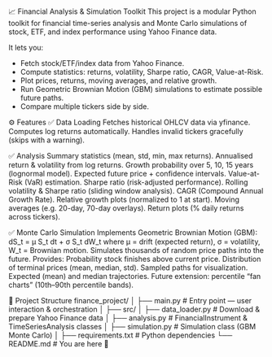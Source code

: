 📈 Financial Analysis & Simulation Toolkit
This project is a modular Python toolkit for financial time-series analysis and Monte Carlo simulations of stock, ETF, and index performance using Yahoo Finance data.

It lets you:
- Fetch stock/ETF/index data from Yahoo Finance.
- Compute statistics: returns, volatility, Sharpe ratio, CAGR, Value-at-Risk.
- Plot prices, returns, moving averages, and relative growth.
- Run Geometric Brownian Motion (GBM) simulations to estimate possible future paths.
- Compare multiple tickers side by side.


⚙️ Features
✅ Data Loading
Fetches historical OHLCV data via yfinance.
Computes log returns automatically.
Handles invalid tickers gracefully (skips with a warning).


✅ Analysis
Summary statistics (mean, std, min, max returns).
Annualised return & volatility from log returns.
Growth probability over 5, 10, 15 years (lognormal model).
Expected future price + confidence intervals.
Value-at-Risk (VaR) estimation.
Sharpe ratio (risk-adjusted performance).
Rolling volatility & Sharpe ratio (sliding window analysis).
CAGR (Compound Annual Growth Rate).
Relative growth plots (normalized to 1 at start).
Moving averages (e.g. 20-day, 70-day overlays).
Return plots (% daily returns across tickers).


✅ Monte Carlo Simulation
Implements Geometric Brownian Motion (GBM): dS_t = μ S_t dt + σ S_t dW_t where μ = drift (expected return), σ = volatility, W_t = Brownian motion.
Simulates thousands of random price paths into the future.
Provides:
Probability stock finishes above current price.
Distribution of terminal prices (mean, median, std).
Sampled paths for visualization.
Expected (mean) and median trajectories.
Future extension: percentile “fan charts” (10th–90th percentile bands).


📂 Project Structure
finance_project/
│
├── main.py                 # Entry point — user interaction & orchestration
│
├── src/
│   ├── data_loader.py      # Download & prepare Yahoo Finance data
│   ├── analysis.py         # FinancialInstrument & TimeSeriesAnalysis classes
│   ├── simulation.py       # Simulation class (GBM Monte Carlo)
│
├── requirements.txt        # Python dependencies
└── README.md               # You are here 🚀


